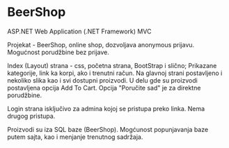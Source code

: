 # BeerShop

ASP.NET Web Application (.NET Framework) MVC

Projekat - BeerShop, online shop, dozvoljava anonymous prijavu. Mogućnost porudžbine bez prijave.

Index (Layout) strana - css, početna strana, BootStrap i slično; Prikazane kategorije, link ka korpi, ako i trenutni račun.
Na glavnoj strani postavljeno i nekoliko slika kao i svi dostupni proizvodi. U delu gde su proizvodi postavljena opcija Add To Cart.
Opcija "Poručite sad" je za direktne porudžbine.

Login strana isključivo za admina kojoj se pristupa preko linka. Nema drugog pristupa.

Proizvodi su iza SQL baze (BeerShop). Mogćunost popunjavanja baze putem sajta, kao i menjanje trenutnog sadržaja.
